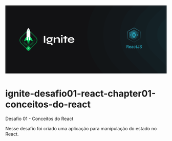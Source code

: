 <h1 align="center">
    <img src="./img/img000.png" />
</h1>

# ignite-desafio01-react-chapter01-conceitos-do-react
Desafio 01 - Conceitos do React

Nesse desafio foi criado uma aplicação para manipulação do estado no React.

